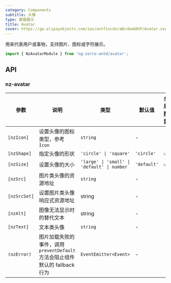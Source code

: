 ```yaml
---
category: Components
subtitle: 头像
type: 数据展示
title: Avatar
cover: https://gw.alipayobjects.com/zos/antfincdn/aBcnbw68hP/Avatar.svg
---
```


用来代表用户或事物，支持图片、图标或字符展示。

```ts
import { NzAvatarModule } from 'ng-zorro-antd/avatar';
```

## API

### nz-avatar

| 参数 | 说明 | 类型 | 默认值 | 全局配置 |
| --- | --- | --- | --- | --- |
| `[nzIcon]` | 设置头像的图标类型，参考 `Icon` | `string` | - |
| `[nzShape]` | 指定头像的形状 | `'circle' \| 'square'` | `'circle'` | ✅ |
| `[nzSize]` | 设置头像的大小 | `'large' \| 'small' \| 'default' \| number` | `'default'` | ✅ |
| `[nzSrc]` | 图片类头像的资源地址 | `string` | - |
| `[nzSrcSet]` | 设置图片类头像响应式资源地址 | string | - |
| `[nzAlt]` | 图像无法显示时的替代文本 | string | - |
| `[nzText]` | 文本类头像 | `string` | - |
| `(nzError)` | 图片加载失败的事件，调用 `preventDefault` 方法会阻止组件默认的 fallback 行为 | `EventEmitter<Event>` | - |
